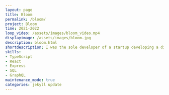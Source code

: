 ```yaml
---
layout: page
title: Bloom
permalink: /bloom/
project: Bloom
time: 2021-2022
loop_video: /assets/images/bloom_video.mp4
displayimage: /assets/images/bloom.jpg
description: bloom.html
shortdescription: I was the sole developer of a startup developing a digital restaurant menu showcasing short videos of the items to entice and inform users.
skills:
- TypeScript
- React
- Express
- SQL
- GraphQL
maintenance_mode: true
categories: jekyll update
---
```

